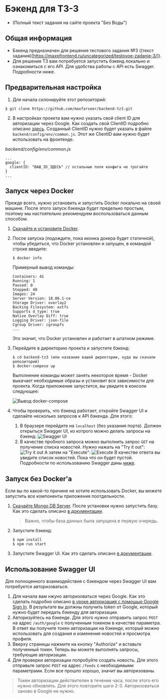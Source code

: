 Бэкенд для ТЗ-3
===

+ (Полный текст задания на сайте проекта "Без Воды")

## Общая информация
+ Бэкенд предназначен для решения тестового задания №3 ((текст задания)[https://maxpfrontend.ru/uncategorized/testovoe-zadanie-3/]).
+ Для решения ТЗ вам потребуется запустить бэкенд локально и ознакомиться с его API. Для удобства работы с API есть Swagger. Подробности ниже.

## Предварительная настройка
1. Для начала склонируйте этот репозиторий:
  ```
  $ git clone https://github.com/maxfarseer/backend-tz3.git
  ```
2. В настройках проекта вам нужно указать свой client ID для авторизации через Google. Как создать свой ClientID подробно описано [здесь](https://maxpfrontend.ru/vebinary/avtorizatsiya-s-pomoschyu-google-sign-in/). Созданный ClientID нужно будет указать в файле `backend/config/env/common.js`. Этот же ClientID вам нужно будет использовать на фронтенде.

_backend/config/env/common.js_

```
...
google: {
  clientID: "ВАШ_ID_ЗДЕСЬ" // остальные поля конфига не трогайте
}
...
```

## Запуск через Docker
Прежде всего, нужно установить и запустить Docker локально на своей машине. После этого запуск бэкенда будет предельно простым, поэтому мы настоятельно рекомендуем воспользоваться данным способом.

1. [Скачайте и установите Docker](https://store.docker.com/).
2. После запуска (подождите, пока иконка докера будет статичной), чтобы убедиться, что Docker установлен и запущен, в командой строке введите:
   ```
   $ docker info
   ```
   Примерный вывод команды:
   ```
   Containers: 41
   Running: 1
   Paused: 0
   Stopped: 40
   Images: 24
   Server Version: 18.06.1-ce
   Storage Driver: overlay2
   Backing Filesystem: extfs
   Supports d_type: true
   Native Overlay Diff: true
   Logging Driver: json-file
   Cgroup Driver: cgroupfs
   ...
   ```
   Это значит, что Docker установлен и работает в штатном режиме.
3. Перейдите в директорию проекта и запустите бэкенд:
   ```
   $ cd backend-tz3 (или название вашей директории, куда вы скачали репозиторий)
   $ docker-compose up
   ```
   Выполнение команды может занять некоторое время - Docker выкачает необходимые образы и установит все зависимости для проекта. Когда приложение запустится, вы увидите в консоли следующее:

   ![Вывод docker-compose](https://user-images.githubusercontent.com/19352654/48478536-a3828f80-e815-11e8-979f-0652585175b5.png)
4. Чтобы проверить, что бэкенд работает, откройте Swagger UI и сделайте несколько запросов к API бэкенда. Для этого:
    1. В браузере перейдите на `localhost` (без указания порта). Должен открыться Swagger UI, из котрого можно делать запросы на бэкенд:
    ![Swagger UI](https://user-images.githubusercontent.com/19352654/48479111-5d2e3000-e817-11e8-905f-1b935ebf65a2.png)
    2. В качестве пробного запроса можно выполнить запрос `GET` на получение списка новостей. Нужно нажать на "Try it out":
    ![Try it out](https://user-images.githubusercontent.com/19352654/48479748-42f55180-e819-11e8-8a65-f7e74105c7ce.png)
    А затем на "Execute":
    ![Execute](https://user-images.githubusercontent.com/19352654/48479914-c616a780-e819-11e8-94be-881468fdd800.png)
    В качестве ответа вы увидите список новостей. Пока что он будет пустой.
    Подробности по использованию Swagger даны [ниже](#использование-swagger-ui).

## Запуск без Docker'а
Если вы по какой-то причине не хотите использовать Docker, вы можете запустить все компоненты приложения поотдельности.
1. [Скачайте Mongo DB Server](https://www.mongodb.com/download-center/community). После установки нужно запустить базу. Как это сделать описано [в документации](https://docs.mongodb.com/manual/installation/#tutorial-installation).
   > Важно, чтобы база данных была запущена в первую очередь.
2. Запустите бэкенд:
    ```
    $ npm install
    $ npm run start
    ```
3. Запустите Swagger UI. Как это сделать описано [в документации](https://github.com/swagger-api/swagger-ui/blob/master/docs/usage/installation.md).

## Использование Swagger UI
Для полноценного взаимодействия с бэкендом через Swagger UI вам потребуется авторизоваться.
1. Для начала вам нжуно авторизоваться через Google. Как это сделать подробно описано [в уроке авторизация с помощью Google Sign In](https://maxpfrontend.ru/vebinary/avtorizatsiya-s-pomoschyu-google-sign-in/). В результате вы должны получить token от Google, который нужно будет передать бэкенду для авторизации.
2. Авторизуйтесь на бэкенде. Для этого нужно отправить запрос `POST` на адрес `/auth/google` с полученным токеном в качестве параметра. В ответ вы получите токен авторизации на бэкенде, который можно использовать для создания и изменения новостей и просмотра профиля.
3. Вверху страницы нажмите на кнопку "Authorize" и вставьте полученный токен. Теперь вы можете выполнять запросы, требующие авторизации.
4. Для проверки авторизации попробуйте создать новость. Для этого отправьте запрос `POST` на адрес `/feeds` с необходимыми параметрами. Если все прошло хорошо, значит вы авторизованы.
> Токен авторизации действителен в течение часа, после этого его нужно обновлять. Для этого повторите шаги 2-3. Авторизоваться заново в Google не нужно.
